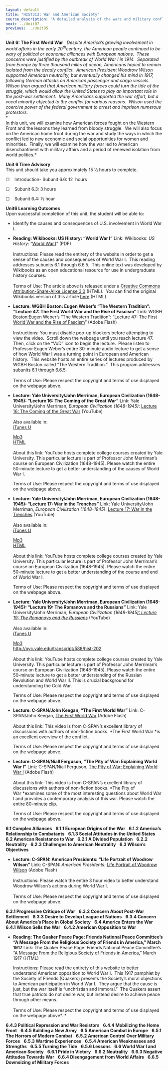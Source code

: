```yaml
---
layout: default
title: "HIST313: War and American Society"
course_description: "A detailed analysis of the wars and military conflicts that have shaped the social, political, and economic history of the United States from the colonial era to the present."
next: ../Unit07
previous: ../Unit05
---
```

**Unit 6: The First World War** <span id="6"></span> 
*Despite America’s growing involvement in world affairs in the early
20<sup>th</sup>century, the* *American people continued to be wary of
political or economic alliances with European nations.  These concerns
were justified by the outbreak of World War I in 1914.  Separated from
Europe by three thousand miles of ocean, Americans hoped to remain
isolated from the deadly conflict.  American President Woodrow Wilson
supported American neutrality, but eventually changed his mind in 1917,
following German attacks on American passenger and cargo vessels. 
Wilson then argued that American military forces could turn the tide of
the struggle, which would allow the United States to play an important
role in the post-war settlement.  Many Americans supported the war
effort, but a vocal minority objected to the conflict for various
reasons.  Wilson used the coercive power of the federal government to
arrest and imprison numerous protestors.*  
 *             
 In this unit, we will examine how American forces fought on the Western
Front and the lessons they learned from bloody struggle.  We will also
focus on the American home front during the war and study the ways in
which the conflict led to new economic and social opportunities for
women and minorities.  Finally, we will examine how the war led to
American disenchantment with military affairs and a period of renewed
isolation from world politics.*

**Unit 6 Time Advisory**  
This unit should take you approximately 15 ½ hours to complete.

☐    Introduction- Subunit 6.6: 12  hours

☐    Subunit 6.3: 3 hours

☐    Subunit 6.4: ½ hour

**Unit6 Learning Outcomes**  
Upon successful completion of this unit, the student will be able to:

-   Identify the causes and consequences of U.S. involvement in World
    War I.

-   **Reading: Wikibooks: US History: “World War I”**
    Link: Wikibooks: *US History:* “[World War
    I](https://resources.saylor.org/archived/wp-content/uploads/2011/03/US-History_World-War-I.pdf)”
    (PDF)  
        
     Instructions: Please read the entirety of the website in order to
    get a sense of the causes and consequences of World War I.  This
    reading addresses subunits 6.1 through 6.6.5.  This online text was
    developed by Wikibooks as an open educational resource for use in
    undergraduate history courses.  
        
     Terms of Use: The article above is released under a [Creative
    Commons Attribution-Share-Alike License
    3.0](http://creativecommons.org/licenses/by-sa/3.0/) (HTML).  You
    can find the original Wikibooks version of this article
    [here](http://en.wikibooks.org/wiki/US_History/World_War_I) (HTML).

-   **Lecture: WGBH Boston: Eugen Weber’s “The Western Tradition”:
    “Lecture 47: The First World War and the Rise of Fascism”**
    Link: WGBH Boston:Eugen Weber’s “The Western Tradition”: “Lecture
    47: [The First World War and the Rise of
    Fascism](http://www.learner.org/resources/series58.html?pop=yes&pid=855)”
    (Adobe Flash)  
        
     Instructions: You must disable pop-up blockers before attempting to
    view the video.  Scroll down the webpage until you reach lecture
    47.  Then, click on the “VoD” icon to begin the lecture.  Please
    listen to Professor Eugen Weber’s entire 30-minute audio lecture to
    get a sense of how World War I was a turning point in European and
    American history.  This website hosts an entire series of lectures
    produced by WGBH Boston called “The Western Tradition.”  This
    program addresses subunits 6.1 through 6.6.5.  
        
     Terms of Use: Please respect the copyright and terms of use
    displayed on the webpage above.

-   **Lecture: Yale University/John Merriman, European Civilization
    (1648-1945): “Lecture 16: The Coming of the Great War”**
    Link: Yale University/John Merriman, *European Civilization
    (1648-1945)*: [Lecture 16: The Coming of the Great
    War](http://www.youtube.com/watch?v=fvFpn5GVdQI) (YouTube)  
        
     Also available in:  
     [iTunes
    U](http://deimos3.apple.com/WebObjects/Core.woa/Browse/yale.edu-dz.2821768517?i=1364525329)  

    [Mp3](http://openmedia.yale.edu/projects/media_viewer/video_viewer2.php?window_size=audio&type=mp3&title=HIST%20202%20-%20Lecture%2016%20-%20Prof.%20John%20Merriman&path=%2Fcourses%2Ffall08%2Fhist202%2Fmp3%2Fhist202_16_102908.mp3)  
     [HTML](http://oyc.yale.edu/transcript/585/hist-202)  
        
     About this link: YouTube hosts complete college courses created by
    Yale University. This particular lecture is part of Professor John
    Merriman’s course on European Civilization (1648-1945). Please watch
    the entire 50-minute lecture to get a better understanding of the
    causes of World War I.  
      
     Terms of Use: Please respect the copyright and terms of use
    displayed on the webpage above.

-   **Lecture: Yale University/John Merriman, European Civilization
    (1648-1945): “Lecture 17: War in the Trenches”**
    Link: Yale University/John Merriman, *European Civilization
    (1648-1945)*: [Lecture 17: War in the
    Trenches](http://www.youtube.com/user/YaleCourses#p/c/3A8E6CE294860A24/16/be15Wmp9FRE)
    (YouTube)  
        
     Also available in:  
     [iTunes
    U](http://deimos3.apple.com/WebObjects/Core.woa/Browse/yale.edu-dz.2821768522?i=1797768167)  

    [Mp3](http://openmedia.yale.edu/projects/media_viewer/video_viewer2.php?window_size=audio&type=mp3&title=HIST%20202%20-%20Lecture%2017%20-%20Prof.%20John%20Merriman&path=%2Fcourses%2Ffall08%2Fhist202%2Fmp3%2Fhist202_17_110308.mp3)  
     [HTML](http://oyc.yale.edu/transcript/586/hist-202)  
        
     About this link: YouTube hosts complete college courses created by
    Yale University. This particular lecture is part of Professor John
    Merriman’s course on European Civilization (1648-1945). Please watch
    the entire 50-minute lecture to get a better understanding of the
    course and end of World War I.  
      
     Terms of Use: Please respect the copyright and terms of use
    displayed on the webpage above.

-   **Lecture: Yale University/John Merriman, European Civilization
    (1648-1945): “Lecture 19: The Romanovs and the Russians”**
    Link: Yale University/John Merriman, *European Civilization
    (1648-1945*[*): Lecture 19: The Romanovs and the
    Russians*](http://www.youtube.com/user/YaleCourses#p/c/3A8E6CE294860A24/18/eGFilsLo6OI)
    (YouTube)  
        
     Also available in:  
     [iTunes
    U](http://deimos3.apple.com/WebObjects/Core.woa/Browse/yale.edu-dz.2821768532?i=1270840191)  

    [Mp3](http://openmedia.yale.edu/projects/media_viewer/video_viewer2.php?window_size=audio&type=mp3&title=HIST%20202%20-%20Lecture%2019%20-%20Prof.%20John%20Merriman&path=%2Fcourses%2Ffall08%2Fhist202%2Fmp3%2Fhist202_19_111008.mp3)  
     <http://oyc.yale.edu/transcript/588/hist-202>  
        
     About this link: YouTube hosts complete college courses created by
    Yale University. This particular lecture is part of Professor John
    Merriman’s course on European Civilization (1648-1945). Please watch
    the entire 50-minute lecture to get a better understanding of the
    Russian Revolution and World War II. This is crucial background for
    understanding the Cold War.  
      
     Terms of Use: Please respect the copyright and terms of use
    displayed on the webpage above.

-   **Lecture: C-SPAN/John Keegan, “The First World War”**
    Link: C-SPAN/John Keegan, [The First World
    War](http://www.c-spanvideo.org/program/125072-1) (Adobe Flash)  
        
     About this link: This video is from C-SPAN’s excellent library of
    discussions with authors of non-fiction books. *The First World
    War *is an excellent overview of the conflict.  
      
     Terms of Use: Please respect the copyright and terms of use
    displayed on the webpage above.

-   **Lecture: C-SPAN/Niall Ferguson, “The Pity of War: Explaining World
    War I”**
    Link: C-SPAN/Niall Ferguson, [The Pity of War: Explaining World War
    I](http://www.c-spanvideo.org/program/122689-1) (Adobe Flash)  
        
     About this link: This video is from C-SPAN’s excellent library of
    discussions with authors of non-fiction books. *The Pity of
    War *examines some of the most interesting questions about World War
    I and provides a contemporary analysis of this war. Please watch the
    entire 80-minute clip.  
      
     Terms of Use: Please respect the copyright and terms of use
    displayed on the webpage above.

**6.1 Complex Alliances** <span id="6.1"></span> 
**6.1.1 European Origins of the War** <span id="6.1.1"></span> 
**6.1.2 America’s Relationship to Combatants** <span id="6.1.2"></span> 
**6.1.3 Social Attitudes in the United States** <span
id="6.1.3"></span> 
**6.2 American Resistance to War** <span id="6.2"></span> 
**6.2.1 A Divided Population** <span id="6.2.1"></span> 
**6.2.2 Neutrality** <span id="6.2.2"></span> 
**6.2.3 Challenges to American Neutrality** <span id="6.2.3"></span> 
**6.3 Wilson’s Objectives** <span id="6.3"></span> 
-   **Lecture: C-SPAN: American Presidents: “Life Portrait of Woodrow
    Wilson”**
    Link: C-SPAN: *American Presidents:* [Life Portrait of Woodrow
    Wilson](http://www.c-spanvideo.org/program/151624-1) (Adobe Flash)  
        
     Instructions: Please watch the entire 3 hour video to better
    understand Woodrow Wilson’s actions during World War I.   
        
     Terms of Use: Please respect the copyright and terms of use
    displayed on the webpage above.

**6.3.1 Progressive Critique of War** <span id="6.3.1"></span> 
**6.3.2 Concern About Post-War Settlement** <span id="6.3.2"></span> 
**6.3.3 Desire to Develop League of Nations** <span id="6.3.3"></span> 
**6.3.4 Concern About America’s Place in Global Society** <span
id="6.3.4"></span> 
**6.4 America Enters the War** <span id="6.4"></span> 
**6.4.1 Wilson Sells the War** <span id="6.4.1"></span> 
**6.4.2 American Opposition to War** <span id="6.4.2"></span> 
-   **Reading: The Quaker Peace Page: Friends National Peace Committee’s
    “A Message From the Religious Society of Friends in America,” March
    1917**
    Link: The Quaker Peace Page: Friends National Peace Committee’s “[A
    Message From the Religious Society of Friends in
    America](http://www.quaker.org/minnfm/peace/1917_friends_peace_testimony.htm),”
    March 1917 (HTML)  
      
     Instructions: Please read the entirety of this website to better
    understand American opposition to World War I.  This 1917 pamphlet
    by the Society of Friends (Quakers) presents the Society’s moral
    objections to American participation in World War I.  They argue
    that the cause is just, but the war itself is “unchristian and
    immoral.”  The Quakers assert that true patriots do not desire war,
    but instead desire to achieve peace through other means.  
        
     Terms of Use: Please respect the copyright and terms of use
    displayed on the webpage above*. *

**6.4.3 Political Repression and War Resistors** <span
id="6.4.3"></span> 
**6.4.4 Mobilizing the Home Front** <span id="6.4.4"></span> 
**6.4.5 Building a New Army** <span id="6.4.5"></span> 
**6.5 American Combat in Europe** <span id="6.5"></span> 
**6.5.1 The Horrors of Modern Combat** <span id="6.5.1"></span> 
**6.5.2 American Control Over Military Forces** <span
id="6.5.2"></span> 
**6.5.3 Wartime Experiences** <span id="6.5.3"></span> 
**6.5.4 American Weaknesses and Strengths** <span id="6.5.4"></span> 
**6.5.5 Turning the Tide** <span id="6.5.5"></span> 
**6.5.6 Lessons** <span id="6.5.6"></span> 
**6.6 World War I and American Society** <span id="6.6"></span> 
**6.6.1 Pride in Victory** <span id="6.6.1"></span> 
**6.6.2 Neutrality** <span id="6.6.2"></span> 
**6.6.3 Negative Attitudes Towards War** <span id="6.6.3"></span> 
**6.6.4 Disengagement from World Affairs** <span id="6.6.4"></span> 
**6.6.5 Downsizing of Military Forces** <span id="6.6.5"></span> 
